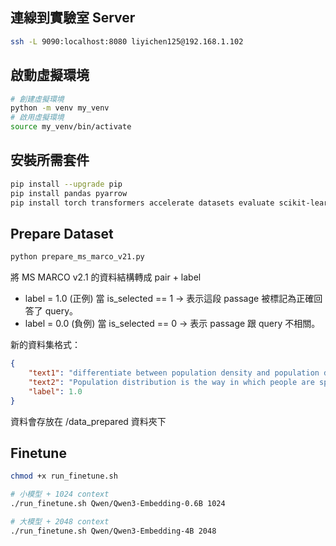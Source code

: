 ## 連線到實驗室 Server

```bash
ssh -L 9090:localhost:8080 liyichen125@192.168.1.102
```

## 啟動虛擬環境

```bash
# 創建虛擬環境
python -m venv my_venv
# 啟用虛擬環境
source my_venv/bin/activate
```

## 安裝所需套件

```bash
pip install --upgrade pip
pip install pandas pyarrow
pip install torch transformers accelerate datasets evaluate scikit-learn huggingface_hub ms-swift

```

## Prepare Dataset

```bash
python prepare_ms_marco_v21.py
```

將 MS MARCO v2.1 的資料結構轉成 pair + label

-   label = 1.0 (正例)
    當 is_selected == 1 → 表示這段 passage 被標記為正確回答了 query。
-   label = 0.0 (負例)
    當 is_selected == 0 → 表示 passage 跟 query 不相關。

新的資料集格式：

```json
{
    "text1": "differentiate between population density and population distribution.",
    "text2": "Population distribution is the way in which people are spread across a given area, whereas population density is the average number of people per square kilometre. It's basically a way of measuring the population distribution. Hope this helps.",
    "label": 1.0
}
```

資料會存放在 /data_prepared 資料夾下

## Finetune

```bash
chmod +x run_finetune.sh

# 小模型 + 1024 context
./run_finetune.sh Qwen/Qwen3-Embedding-0.6B 1024

# 大模型 + 2048 context
./run_finetune.sh Qwen/Qwen3-Embedding-4B 2048
```
